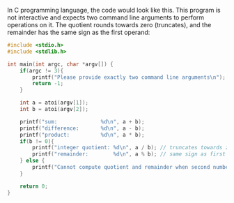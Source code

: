 In C programming language, the code would look like this. This program is not interactive and expects two command line arguments to perform operations on it. The quotient rounds towards zero (truncates), and the remainder has the same sign as the first operand: 
```c
#include <stdio.h>
#include <stdlib.h>

int main(int argc, char *argv[]) {
    if(argc != 3){
        printf("Please provide exactly two command line arguments\n");
        return -1;
    }

    int a = atoi(argv[1]);
    int b = atoi(argv[2]);

    printf("sum:              %d\n", a + b);
    printf("difference:       %d\n", a - b);
    printf("product:          %d\n", a * b);
    if(b != 0){
        printf("integer quotient: %d\n", a / b); // truncates towards zero
        printf("remainder:        %d\n", a % b); // same sign as first operand
    } else {
        printf("Cannot compute quotient and remainder when second number is 0.\n");
    }

    return 0;
}
```
